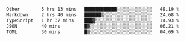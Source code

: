 <!--START_SECTION:waka-->

```txt
Other        5 hrs 13 mins   ████████████░░░░░░░░░░░░░   48.19 %
Markdown     2 hrs 40 mins   ██████▒░░░░░░░░░░░░░░░░░░   24.68 %
TypeScript   1 hr 37 mins    ███▓░░░░░░░░░░░░░░░░░░░░░   14.93 %
JSON         40 mins         █▓░░░░░░░░░░░░░░░░░░░░░░░   06.21 %
TOML         30 mins         █▒░░░░░░░░░░░░░░░░░░░░░░░   04.69 %
```

<!--END_SECTION:waka-->